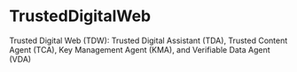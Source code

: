 # TrustedDigitalWeb
Trusted Digital Web (TDW): Trusted Digital Assistant (TDA), Trusted Content Agent (TCA), Key Management Agent (KMA), and Verifiable Data Agent (VDA)
